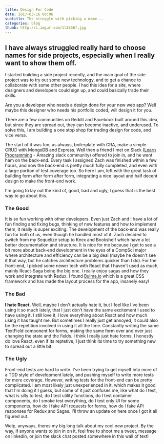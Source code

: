 ```yaml
---
title: Design For Code
date: 2017-03-16 00:06
subtitle: The struggle with picking a name...
categories: blog
thumb: http://i.imgur.com/1l2856f.jpg
---
```

## I have always struggled really hard to choose names for side projects, especially when I really want to show them off.

I started building a side project recently, and the main goal of the side project was to try out some new technology, and to get a chance to collaborate with some other people. I had this idea for a site, where designers and developers could sign up, and could basically trade their skills. 

Are you a developer who needs a design done for your new web app? Well maybe this designer who needs his portfolio coded, will design it for you.

There are a few communities on Reddit and Facebook built around this idea, but since they are spread out, they can become inactive, and underused. To solve this, I am building a one stop shop for trading design for code, and vice versa.

The start of it was fun, as always, boilerplate with CRA, make a simple CRUD with MongoDB and Express. Well then a friend I met on Slack ([Learn Programming](http://learn-programming.club) - Amazing slack community) offered to join in, and he went ham on the back-end. Every task I assigned Zach was finished within a few hours, and now the back-end is pretty much fully completed, and even with a large portion of test coverage too. So here I am, left with the great task of building form after form after form, integrating a nice layout and half decent design to make the front-end work. 

I'm going to lay out the kind of, good, bad and ugly, I guess that is the best way to go about this.

### The Good

It is so fun working with other developers. Even just Zach and I have a lot of fun finding and fixing bugs, thinking of new features and how to implement them, it really is super exciting. The development of the back-end was really fun for both of us, even though he handled most of it. Zach decided to switch from my Sequelize setup to Knex and Bookshelf which have a lot better documentation and structure. It is nice for me because I get to see a bit more about back-end development in the eyes of a CompSci major where architecture and efficiency can be a big deal (maybe he doesn't see it that way, but he catches architecture problems quicker than I do). For the front-end, I picked some newer tech with React that I haven't used as much, mainly React-Saga being the big one. I really enjoy sagas and how they work and integrate with Redux. I found [Bulma.io](http://bulma.io) which is a great CSS framework and has made the layout process for the app, insanely easy!

### The Bad

__I hate React.__ Well, maybe I don't actually hate it, but I feel like I've been using it so much lately, that I just don't have the same excitement I used to have using it. I still love it, I love everything about React and how much using it has taught me. But sometimes I really just get annoyed, it could also be the repetition involved in using it all the time. Constantly writing the same TextField component for forms, making the same form over and over just changing the state and the fields. I think I really just hate forms. I honestly do love React, even if its reptetive, I just think its time to try something new to spread out a little bit.

### The Ugly

Front-end tests are hard to write. I've been trying to get myself into more of a TDD style of development lately, and pushing myself to write more tests for more coverage. However, writing tests for the front-end can be pretty complicated. I am most likely just unexperienced in it, which makes it good that I'm doing it I guess, but some of it just confuses me, like what do I test, what is silly to test, do I test utility functions, do I test container components, do I smoke test everything, do I test only UI for some components, how do I fake API requests for forms, how do I fake API responses for Redux and Sagas. I'll throw an update on here once I got it all figured out.

Welp, anyways, theres my big long talk about my cool new project. By the way, if anyone wants to join in on it, feel free to shoot me a tweet, message on linkedin, or join the slack chat posted somewhere in this wall of text! 